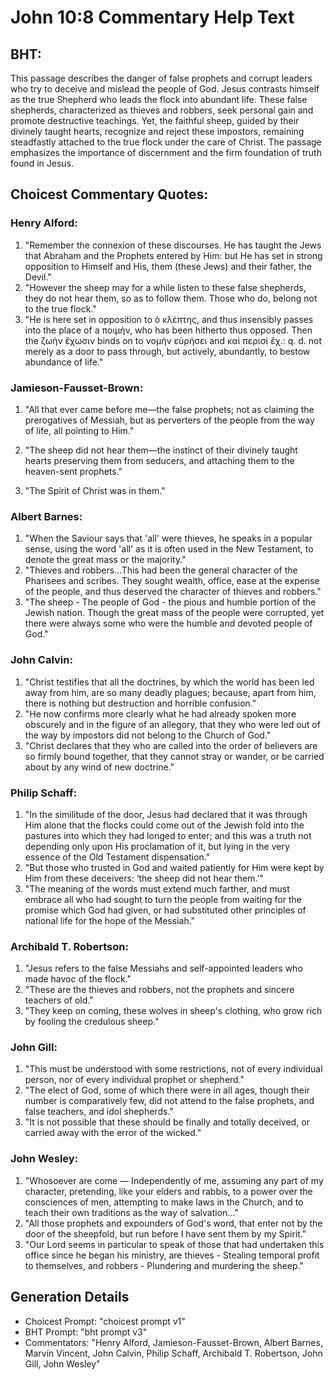 # John 10:8 Commentary Help Text

## BHT:
This passage describes the danger of false prophets and corrupt leaders who try to deceive and mislead the people of God. Jesus contrasts himself as the true Shepherd who leads the flock into abundant life. These false shepherds, characterized as thieves and robbers, seek personal gain and promote destructive teachings. Yet, the faithful sheep, guided by their divinely taught hearts, recognize and reject these impostors, remaining steadfastly attached to the true flock under the care of Christ. The passage emphasizes the importance of discernment and the firm foundation of truth found in Jesus.

## Choicest Commentary Quotes:
### Henry Alford:
1. "Remember the connexion of these discourses. He has taught the Jews that Abraham and the Prophets entered by Him: but He has set in strong opposition to Himself and His, them (these Jews) and their father, the Devil."
2. "However the sheep may for a while listen to these false shepherds, they do not hear them, so as to follow them. Those who do, belong not to the true flock."
3. "He is here set in opposition to ὁ κλέπτης, and thus insensibly passes into the place of a ποιμήν, who has been hitherto thus opposed. Then the ζωὴν ἔχωσιν binds on to νομὴν εὑρήσει and καὶ περισὶ ἔχ.: q. d. not merely as a door to pass through, but actively, abundantly, to bestow abundance of life."

### Jamieson-Fausset-Brown:
1. "All that ever came before me—the false prophets; not as claiming the prerogatives of Messiah, but as perverters of the people from the way of life, all pointing to Him." 

2. "The sheep did not hear them—the instinct of their divinely taught hearts preserving them from seducers, and attaching them to the heaven-sent prophets."

3. "The Spirit of Christ was in them."

### Albert Barnes:
1. "When the Saviour says that 'all' were thieves, he speaks in a popular sense, using the word 'all' as it is often used in the New Testament, to denote the great mass or the majority."
2. "Thieves and robbers...This had been the general character of the Pharisees and scribes. They sought wealth, office, ease at the expense of the people, and thus deserved the character of thieves and robbers."
3. "The sheep - The people of God - the pious and humble portion of the Jewish nation. Though the great mass of the people were corrupted, yet there were always some who were the humble and devoted people of God."

### John Calvin:
1. "Christ testifies that all the doctrines, by which the world has been led away from him, are so many deadly plagues; because, apart from him, there is nothing but destruction and horrible confusion."
2. "He now confirms more clearly what he had already spoken more obscurely and in the figure of an allegory, that they who were led out of the way by impostors did not belong to the Church of God."
3. "Christ declares that they who are called into the order of believers are so firmly bound together, that they cannot stray or wander, or be carried about by any wind of new doctrine."

### Philip Schaff:
1. "In the similitude of the door, Jesus had declared that it was through Him alone that the flocks could come out of the Jewish fold into the pastures into which they had longed to enter; and this was a truth not depending only upon His proclamation of it, but lying in the very essence of the Old Testament dispensation."
2. "But those who trusted in God and waited patiently for Him were kept by Him from these deceivers: ‘the sheep did not hear them.’"
3. "The meaning of the words must extend much farther, and must embrace all who had sought to turn the people from waiting for the promise which God had given, or had substituted other principles of national life for the hope of the Messiah."

### Archibald T. Robertson:
1. "Jesus refers to the false Messiahs and self-appointed leaders who made havoc of the flock."
2. "These are the thieves and robbers, not the prophets and sincere teachers of old."
3. "They keep on coming, these wolves in sheep's clothing, who grow rich by fooling the credulous sheep."

### John Gill:
1. "This must be understood with some restrictions, not of every individual person, nor of every individual prophet or shepherd."
2. "The elect of God, some of which there were in all ages, though their number is comparatively few, did not attend to the false prophets, and false teachers, and idol shepherds."
3. "It is not possible that these should be finally and totally deceived, or carried away with the error of the wicked."

### John Wesley:
1. "Whosoever are come — Independently of me, assuming any part of my character, pretending, like your elders and rabbis, to a power over the consciences of men, attempting to make laws in the Church, and to teach their own traditions as the way of salvation..."
2. "All those prophets and expounders of God's word, that enter not by the door of the sheepfold, but run before I have sent them by my Spirit."
3. "Our Lord seems in particular to speak of those that had undertaken this office since he began his ministry, are thieves - Stealing temporal profit to themselves, and robbers - Plundering and murdering the sheep."


## Generation Details
- Choicest Prompt: "choicest prompt v1"
- BHT Prompt: "bht prompt v3"
- Commentators: "Henry Alford, Jamieson-Fausset-Brown, Albert Barnes, Marvin Vincent, John Calvin, Philip Schaff, Archibald T. Robertson, John Gill, John Wesley"
